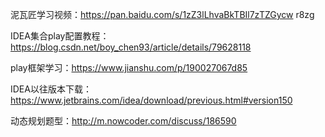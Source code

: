 泥瓦匠学习视频：https://pan.baidu.com/s/1zZ3lLhvaBkTBIl7zTZGycw    r8zg

 IDEA集合play配置教程：https://blog.csdn.net/boy_chen93/article/details/79628118

play框架学习：https://www.jianshu.com/p/190027067d85

IDEA以往版本下载：https://www.jetbrains.com/idea/download/previous.html#version150

动态规划题型：<http://m.nowcoder.com/discuss/186590>


